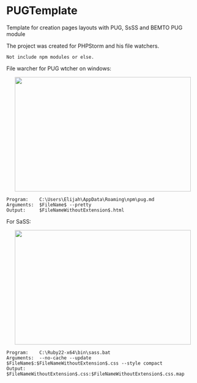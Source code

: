 # PUGTemplate
Template for creation pages layouts with PUG, SsSS and BEMTO PUG module

The project was created for PHPStorm and his file watchers.
```
Not include npm modules or else.
```
File warcher for PUG wtcher on windows:

<p align="center">
  <img width="460" height="300" src="http://dl3.joxi.net/drive/2018/02/03/0006/3345/417041/41/81152f3f34.jpg">
</p>

```
Program:    C:\Users\Elijah\AppData\Roaming\npm\pug.md
Arguments:  $FileName$ --pretty
Output:     $FileNameWithoutExtension$.html
```

For SaSS:

<p align="center">
  <img width="460" height="300" src="http://dl4.joxi.net/drive/2018/02/03/0006/3345/417041/41/b7779c00d3.jpg">
</p>

```
Program:    C:\Ruby22-x64\bin\sass.bat
Arguments:  --no-cache --update $FileName$:$FileNameWithoutExtension$.css --style compact
Output:     $FileNameWithoutExtension$.css:$FileNameWithoutExtension$.css.map
```
